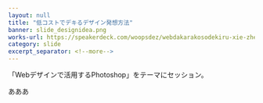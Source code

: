 ```yaml
---
layout: null
title: "低コストでデキるデザイン発想方法"
banner: slide_designidea.png
works-url: https://speakerdeck.com/woopsdez/webdakarakosodekiru-xie-zhen-yairasutoganaitokifalsedi-kosutodedekirudezainfa-xiang-fang-fa
category: slide
excerpt_separator: <!--more-->
---
```


「Webデザインで活用するPhotoshop」をテーマにセッション。

<!--more-->

あああ